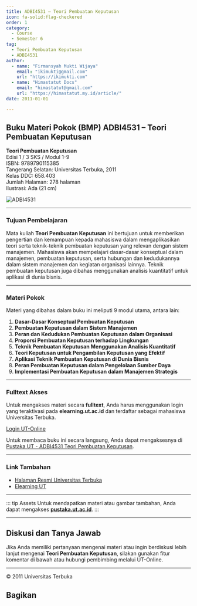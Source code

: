 ```yaml
--- 
title: ADBI4531 – Teori Pembuatan Keputusan
icon: fa-solid:flag-checkered
order: 1
category:
  - Course
  - Semester 6
tag:
  - Teori Pembuatan Keputusan
  - ADBI4531
author:
  - name: "Firmansyah Mukti Wijaya"
    email: "ikimukti@gmail.com"
    url: "https://ikimukti.com"
  - name: "Himastatut Docs"
    email: "himastatut@gmail.com"
    url: "https://himastatut.my.id/article/"
date: 2011-01-01

--- 
```


## Buku Materi Pokok (BMP) ADBI4531 – Teori Pembuatan Keputusan

**Teori Pembuatan Keputusan**  
Edisi 1 / 3 SKS / Modul 1-9  
ISBN: 9789790115385  
Tangerang Selatan: Universitas Terbuka, 2011  
Kelas DDC: 658.403  
Jumlah Halaman: 278 halaman  
Ilustrasi: Ada (21 cm)

![ADBI4531](https://pustaka.ut.ac.id/lib/wp-content/uploads/2017/01/ADBI4531.jpg)

--- 

### Tujuan Pembelajaran

Mata kuliah **Teori Pembuatan Keputusan** ini bertujuan untuk memberikan pengertian dan kemampuan kepada mahasiswa dalam mengaplikasikan teori serta teknik-teknik pembuatan keputusan yang relevan dengan sistem manajemen. Mahasiswa akan mempelajari dasar-dasar konseptual dalam manajemen, pembuatan keputusan, serta hubungan dan kedudukannya dalam sistem manajemen dan kegiatan organisasi lainnya. Teknik pembuatan keputusan juga dibahas menggunakan analisis kuantitatif untuk aplikasi di dunia bisnis.

--- 

### Materi Pokok

Materi yang dibahas dalam buku ini meliputi 9 modul utama, antara lain:

1. **Dasar-Dasar Konseptual Pembuatan Keputusan**
2. **Pembuatan Keputusan dalam Sistem Manajemen**
3. **Peran dan Kedudukan Pembuatan Keputusan dalam Organisasi**
4. **Proporsi Pembuatan Keputusan terhadap Lingkungan**
5. **Teknik Pembuatan Keputusan Menggunakan Analisis Kuantitatif**
6. **Teori Keputusan untuk Pengambilan Keputusan yang Efektif**
7. **Aplikasi Teknik Pembuatan Keputusan di Dunia Bisnis**
8. **Peran Pembuatan Keputusan dalam Pengelolaan Sumber Daya**
9. **Implementasi Pembuatan Keputusan dalam Manajemen Strategis**

--- 

### Fulltext Akses

Untuk mengakses materi secara **fulltext**, Anda harus menggunakan login yang teraktivasi pada **elearning.ut.ac.id** dan terdaftar sebagai mahasiswa Universitas Terbuka.

[Login UT-Online](http://elearning.ut.ac.id)

Untuk membaca buku ini secara langsung, Anda dapat mengaksesnya di [Pustaka UT - ADBI4531 Teori Pembuatan Keputusan](https://pustaka.ut.ac.id/lib/adbi4531-teori-pembuatan-keputusan/).

--- 

### Link Tambahan

- [Halaman Resmi Universitas Terbuka](https://www.ut.ac.id)
- [Elearning UT](http://elearning.ut.ac.id)

--- 

::: tip Assets
Untuk mendapatkan materi atau gambar tambahan, Anda dapat mengakses **[pustaka.ut.ac.id](https://pustaka.ut.ac.id)**.
:::

--- 

## Diskusi dan Tanya Jawab

Jika Anda memiliki pertanyaan mengenai materi atau ingin berdiskusi lebih lanjut mengenai **Teori Pembuatan Keputusan**, silakan gunakan fitur komentar di bawah atau hubungi pembimbing melalui UT-Online.

--- 

<footer>
  <p>© 2011 Universitas Terbuka</p>
</footer>


## Bagikan
<Share colorful />
<GitContributors />
<GitChangelog />